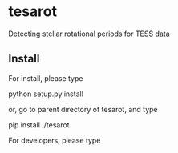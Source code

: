 # tesarot
Detecting stellar rotational periods for TESS data

## Install 
For install, please type

python setup.py install

or, go to parent directory of tesarot, and type

pip install ./tesarot

For developers, please type

